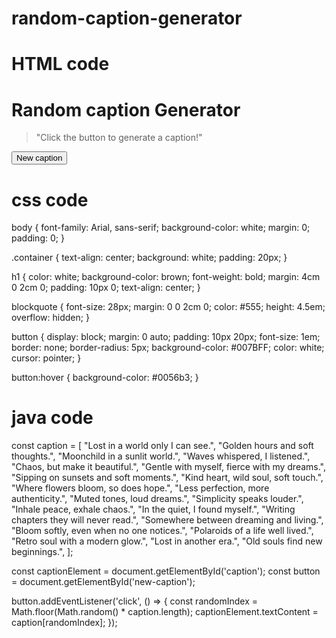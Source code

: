 # random-caption-generator
# HTML code
<!DOCTYPE html>
<html lang="en">
<head>
    <meta charset="UTF-8">
    <meta name="viewport" content="width=device-width, initial-scale=1.0">
    <title>Random caption Generator</title>
    <link rel="stylesheet" href="style.css">
</head>
<body>
    <div class="container">
        <h1>Random caption Generator</h1>
        <blockquote id="caption">"Click the button to generate a caption!"</blockquote>
        <button id="new-caption">New caption</button>
    </div>
    <script src="script.js"></script>
</body>
</html>


# css code
body {
    font-family: Arial, sans-serif;
    background-color: white;
    margin: 0;
    padding: 0;
}

.container {
    text-align: center;
    background: white;
    padding: 20px;
}

h1 {
    color: white;
    background-color: brown;
    font-weight: bold;
    margin: 4cm 0 2cm 0;
    padding: 10px 0;
    text-align: center;
}

blockquote {
    font-size: 28px;
    margin: 0 0 2cm 0;
    color: #555;
    height: 4.5em;
    overflow: hidden;
}

button {
    display: block;
    margin: 0 auto;
    padding: 10px 20px;
    font-size: 1em;
    border: none;
    border-radius: 5px;
    background-color: #007BFF;
    color: white;
    cursor: pointer;
}

button:hover {
    background-color: #0056b3;
}

# java code
const caption = [
    "Lost in a world only I can see.",
    "Golden hours and soft thoughts.",
    "Moonchild in a sunlit world.",
    "Waves whispered, I listened.",
    "Chaos, but make it beautiful.",
    "Gentle with myself, fierce with my dreams.",
    "Sipping on sunsets and soft moments.",
    "Kind heart, wild soul, soft touch.",
    "Where flowers bloom, so does hope.",
    "Less perfection, more authenticity.",
    "Muted tones, loud dreams.",
    "Simplicity speaks louder.",
    "Inhale peace, exhale chaos.",
    "In the quiet, I found myself.",
    "Writing chapters they will never read.",
    "Somewhere between dreaming and living.",
    "Bloom softly, even when no one notices.",
    "Polaroids of a life well lived.",
    "Retro soul with a modern glow.",
    "Lost in another era.",
    "Old souls find new beginnings.",
];

const captionElement = document.getElementById('caption');
const button = document.getElementById('new-caption');

button.addEventListener('click', () => {
    const randomIndex = Math.floor(Math.random() * caption.length);
    captionElement.textContent = caption[randomIndex];
});
